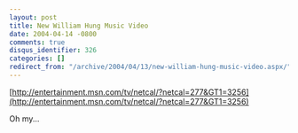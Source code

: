 ```yaml
---
layout: post
title: New William Hung Music Video
date: 2004-04-14 -0800
comments: true
disqus_identifier: 326
categories: []
redirect_from: "/archive/2004/04/13/new-william-hung-music-video.aspx/"
---
```


[http://entertainment.msn.com/tv/netcal/?netcal=277&GT1=3256](http://entertainment.msn.com/tv/netcal/?netcal=277&GT1=3256)

Oh my...

